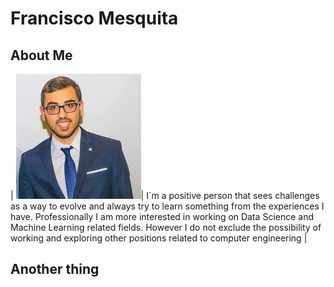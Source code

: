 # Francisco Mesquita

## About Me

| <img src="assets/ProfilePic.jpg" alt="Image Description" style="width: 200px; height: 200px;">| I´m a positive person that sees challenges as a way to evolve 
and always try to learn something from the experiences I have.
Professionally I am more interested in working on Data Science 
and Machine Learning related fields. However I do not exclude 
the possibility of working and exploring other positions related 
to computer engineering |


## Another thing

